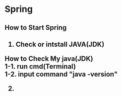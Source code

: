 # Spring

<h2> How to Start Spring <h2>

1. Check or intstall JAVA(JDK) <br>

How to Check My java(JDK) <br>
  1-1. run cmd(Terminal)  <br>
  1-2. input command "java -version" <br>
 
  
2. 

